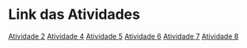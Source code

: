 <!DOCTYPE html>
<html lang="en">
<head>
    <meta charset="UTF-8">
    <meta http-equiv="X-UA-Compatible" content="IE=edge">
    <meta name="viewport" content="width=device-width, initial-scale=1.0">
    <title>DW1A3</title>
</head>
<body>
    <h1>Link das Atividades</h1>
    <a href="Atividades/A2/Resume.drawio.png">Atividade 2</a>
    <a href="Atividades/A4">Atividade 4<a>
    <a href="Atividades/A5/resulocoes.html">Atividade 5</a>
    <a href="Atividades/A6/index.html">Atividade 6</a>
    <a href="Atividades/A7">Atividade 7</a>
    <a href="Atividades/A8">Atividade 8</a>
</body>
</html>
